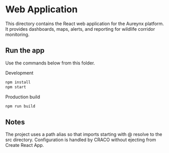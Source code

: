 # Web Application

This directory contains the React web application for the Aureynx platform. It provides dashboards, maps, alerts, and reporting for wildlife corridor monitoring.

## Run the app

Use the commands below from this folder.

Development

```sh
npm install
npm start
```

Production build

```sh
npm run build
```

## Notes

The project uses a path alias so that imports starting with @ resolve to the src directory. Configuration is handled by CRACO without ejecting from Create React App.
